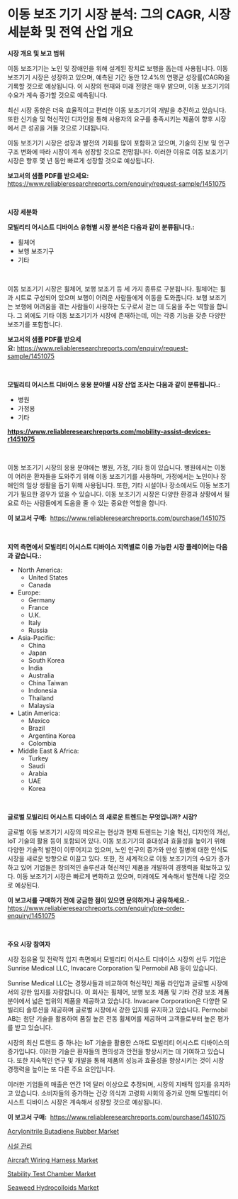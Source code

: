 <p><h1>이동 보조 기기 시장 분석: 그의 CAGR, 시장 세분화 및 전역 산업 개요</h1></p><p><strong>시장 개요 및 보고 범위</strong></p>
<p><p>이동 보조기기는 노인 및 장애인을 위해 설계된 장치로 보행을 돕는데 사용됩니다. 이동 보조기기 시장은 성장하고 있으며, 예측된 기간 동안 12.4%의 연평균 성장률(CAGR)을 기록할 것으로 예상됩니다. 이 시장의 현재와 미래 전망은 매우 밝으며, 이동 보조기기의 수요가 계속 증가할 것으로 예측됩니다. </p><p>최신 시장 동향은 더욱 효율적이고 편리한 이동 보조기기의 개발을 추진하고 있습니다. 또한 신기술 및 혁신적인 디자인을 통해 사용자의 요구를 충족시키는 제품이 향후 시장에서 큰 성공을 거둘 것으로 기대됩니다. </p><p>이동 보조기기 시장은 성장과 발전의 기회를 많이 포함하고 있으며, 기술의 진보 및 인구 구조 변화에 따라 시장이 계속 성장할 것으로 전망됩니다. 이러한 이유로 이동 보조기기 시장은 향후 몇 년 동안 빠르게 성장할 것으로 예상됩니다.</p></p>
<p><strong>보고서의 샘플 PDF를 받으세요:</strong> <a href="https://www.reliableresearchreports.com/enquiry/request-sample/1451075">https://www.reliableresearchreports.com/enquiry/request-sample/1451075</a></p>
<p>&nbsp;</p>
<p><strong>시장 세분화</strong></p>
<p><strong>모빌리티 어시스트 디바이스 유형별 시장 분석은 다음과 같이 분류됩니다.:</strong></p>
<p><ul><li>휠체어</li><li>보행 보조기구</li><li>기타</li></ul></p>
<p>&nbsp;</p>
<p><p>이동 보조기기 시장은 휠체어, 보행 보조기 등 세 가지 종류로 구분됩니다. 휠체어는 휠과 시트로 구성되어 있으며 보행이 어려운 사람들에게 이동을 도와줍니다. 보행 보조기는 보행에 어려움을 겪는 사람들이 사용하는 도구로서 걷는 데 도움을 주는 역할을 합니다. 그 외에도 기타 이동 보조기기가 시장에 존재하는데, 이는 각종 기능을 갖춘 다양한 보조기를 포함합니다.</p></p>
<p><strong>보고서의 샘플 PDF를 받으세요:</strong>&nbsp;<a href="https://www.reliableresearchreports.com/enquiry/request-sample/1451075">https://www.reliableresearchreports.com/enquiry/request-sample/1451075</a></p>
<p>&nbsp;</p>
<p><strong> 모빌리티 어시스트 디바이스 응용 분야별 시장 산업 조사는 다음과 같이 분류됩니다.:</strong></p>
<p><ul><li>병원</li><li>가정용</li><li>기타</li></ul></p>
<p><strong><a href="https://www.reliableresearchreports.com/mobility-assist-devices-r1451075">https://www.reliableresearchreports.com/mobility-assist-devices-r1451075</a></strong></p>
<p>&nbsp;</p>
<p><p>이동 보조기기 시장의 응용 분야에는 병원, 가정, 기타 등이 있습니다. 병원에서는 이동이 어려운 환자들을 도와주기 위해 이동 보조기기를 사용하며, 가정에서는 노인이나 장애인의 일상 생활을 돕기 위해 사용됩니다. 또한, 기타 시설이나 장소에서도 이동 보조기기가 필요한 경우가 있을 수 있습니다. 이동 보조기기 시장은 다양한 환경과 상황에서 필요로 하는 사람들에게 도움을 줄 수 있는 중요한 역할을 합니다.</p></p>
<p><strong>이 보고서 구매:</strong>&nbsp; <a href="https://www.reliableresearchreports.com/purchase/1451075">https://www.reliableresearchreports.com/purchase/1451075</a></p>
<p>&nbsp;</p>
<p><strong>지역 측면에서 모빌리티 어시스트 디바이스 지역별로 이용 가능한 시장 플레이어는 다음과 같습니다.:</strong></p>
<p><ul>
    <li>
        North America:
        <ul>
            <li>United States</li>
            <li>Canada</li>
        </ul>
    </li>
    <li>
        Europe:
        <ul>
            <li>Germany</li>
            <li>France</li>
            <li>U.K.</li>
            <li>Italy</li>
            <li>Russia</li>
        </ul>
    </li>
    <li>
        Asia-Pacific:
        <ul>
            <li>China</li>
            <li>Japan</li>
            <li>South Korea</li>
            <li>India</li>
            <li>Australia</li>
            <li>China Taiwan</li>
            <li>Indonesia</li>
            <li>Thailand</li>
            <li>Malaysia</li>
        </ul>
    </li>
    <li>
        Latin America:
        <ul>
            <li>Mexico</li>
            <li>Brazil</li>
            <li>Argentina Korea</li>
            <li>Colombia</li>
        </ul>
    </li>
    <li>
        Middle East & Africa:
        <ul>
            <li>Turkey</li>
            <li>Saudi</li>
            <li>Arabia</li>
            <li>UAE</li>
            <li>Korea</li>
        </ul>
    </li>
    </ul></p>
<p>&nbsp;</p>
<p><strong>글로벌 모빌리티 어시스트 디바이스 의 새로운 트렌드는 무엇입니까? 시장?</strong></p>
<p><p>글로벌 이동 보조기기 시장의 떠오르는 현상과 현재 트렌드는 기술 혁신, 디자인의 개선, IoT 기술의 활용 등이 포함되어 있다. 이동 보조기기의 휴대성과 효율성을 높이기 위해 다양한 기술적 발전이 이루어지고 있으며, 노인 인구의 증가와 만성 질병에 대한 인식도 시장을 새로운 방향으로 이끌고 있다. 또한, 전 세계적으로 이동 보조기기의 수요가 증가하고 있어 기업들은 창의적인 솔루션과 혁신적인 제품을 개발하여 경쟁력을 확보하고 있다. 이동 보조기기 시장은 빠르게 변화하고 있으며, 미래에도 계속해서 발전해 나갈 것으로 예상된다.</p></p>
<p><strong>이 보고서를 구매하기 전에 궁금한 점이 있으면 문의하거나 공유하세요.</strong>- <a href="https://www.reliableresearchreports.com/enquiry/pre-order-enquiry/1451075">https://www.reliableresearchreports.com/enquiry/pre-order-enquiry/1451075</a></p>
<p>&nbsp;</p>
<p><strong>주요 시장 참여자</strong></p>
<p><p>시장 점유율 및 전략적 입지 측면에서 모빌리티 어시스트 디바이스 시장의 선두 기업은 Sunrise Medical LLC, Invacare Corporation 및 Permobil AB 등이 있습니다. </p><p>Sunrise Medical LLC는 경쟁사들과 비교하여 혁신적인 제품 라인업과 글로벌 시장에서의 강한 입지를 자랑합니다. 이 회사는 휠체어, 보행 보조 제품 및 기타 건강 보조 제품 분야에서 넓은 범위의 제품을 제공하고 있습니다. Invacare Corporation은 다양한 모빌리티 솔루션을 제공하며 글로벌 시장에서 강한 입지를 유지하고 있습니다. Permobil AB는 첨단 기술을 활용하여 품질 높은 전동 휠체어를 제공하며 고객들로부터 높은 평가를 받고 있습니다.</p><p>시장의 최신 트렌드 중 하나는 IoT 기술을 활용한 스마트 모빌리티 어시스트 디바이스의 증가입니다. 이러한 기술은 환자들의 편의성과 안전을 향상시키는 데 기여하고 있습니다. 또한 지속적인 연구 및 개발을 통해 제품의 성능과 효율성을 향상시키는 것이 시장 경쟁력을 높이는 또 다른 주요 요인입니다.</p><p>이러한 기업들의 매출은 연간 1억 달러 이상으로 추정되며, 시장의 지배적 입지를 유지하고 있습니다. 소비자들의 증가하는 건강 의식과 고령화 사회의 증가로 인해 모빌리티 어시스트 디바이스 시장은 계속해서 성장할 것으로 예상됩니다.</p></p>
<p><strong>이 보고서 구매:</strong>&nbsp;&nbsp;<a href="https://www.reliableresearchreports.com/purchase/1451075">https://www.reliableresearchreports.com/purchase/1451075</a></p>
<p><p><a href="https://issuu.com/reportprime-2/docs/acrylonitrile-butadiene-rubber-market-size-2030.pp">Acrylonitrile Butadiene Rubber Market</a></p><p><a href="https://github.com/vsoq0zknh59/Market-Research-Report-List-1/blob/main/356622320704.md">시설 관리</a></p><p><a href="https://github.com/prosalinda88/Market-Research-Report-List-3/blob/main/aircraft-wiring-harness-market.md">Aircraft Wiring Harness Market</a></p><p><a href="https://github.com/globismark/Market-Research-Report-List-2/blob/main/stability-test-chamber-market.md">Stability Test Chamber Market</a></p><p><a href="https://issuu.com/reportprime-2/docs/seaweed-hydrocolloids-market-size-2030.pptx">Seaweed Hydrocolloids Market</a></p></p>